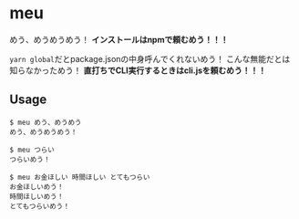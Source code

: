 # meu

めう、めうめうめう！
**インストールはnpmで頼むめう！！！**

`yarn global`だとpackage.jsonの中身呼んでくれないめう！
こんな無能だとは知らなかっためう！
**直打ちでCLI実行するときはcli.jsを頼むめう！！！**

## Usage
```shell
$ meu めう、めうめう
めう、めうめうめう！

$ meu つらい
つらいめう！

$ meu お金ほしい 時間ほしい とてもつらい
お金ほしいめう！
時間ほしいめう！
とてもつらいめう！
```
